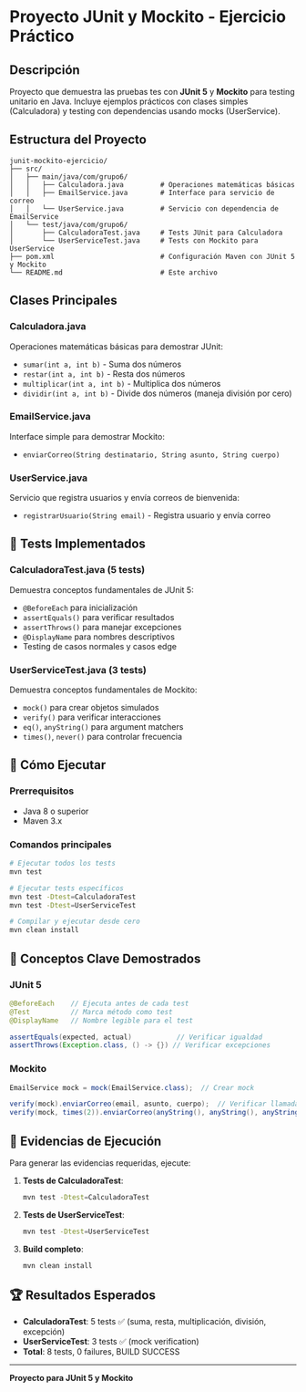 # Proyecto JUnit y Mockito - Ejercicio Práctico

## Descripción

Proyecto que demuestra las pruebas tes con **JUnit 5** y **Mockito** para testing unitario en Java. Incluye ejemplos prácticos con clases simples (Calculadora) y testing con dependencias usando mocks (UserService).

## Estructura del Proyecto

```
junit-mockito-ejercicio/
├── src/
│   ├── main/java/com/grupo6/
│   │   ├── Calculadora.java         # Operaciones matemáticas básicas
│   │   ├── EmailService.java        # Interface para servicio de correo
│   │   └── UserService.java         # Servicio con dependencia de EmailService
│   └── test/java/com/grupo6/
│       ├── CalculadoraTest.java     # Tests JUnit para Calculadora
│       └── UserServiceTest.java     # Tests con Mockito para UserService
├── pom.xml                          # Configuración Maven con JUnit 5 y Mockito
└── README.md                        # Este archivo
```

## Clases Principales

### Calculadora.java
Operaciones matemáticas básicas para demostrar JUnit:
- `sumar(int a, int b)` - Suma dos números
- `restar(int a, int b)` - Resta dos números  
- `multiplicar(int a, int b)` - Multiplica dos números
- `dividir(int a, int b)` - Divide dos números (maneja división por cero)

### EmailService.java
Interface simple para demostrar Mockito:
- `enviarCorreo(String destinatario, String asunto, String cuerpo)`

### UserService.java  
Servicio que registra usuarios y envía correos de bienvenida:
- `registrarUsuario(String email)` - Registra usuario y envía correo

## 🧪 Tests Implementados

### CalculadoraTest.java (5 tests)
Demuestra conceptos fundamentales de JUnit 5:
- `@BeforeEach` para inicialización
- `assertEquals()` para verificar resultados
- `assertThrows()` para manejar excepciones
- `@DisplayName` para nombres descriptivos
- Testing de casos normales y casos edge

### UserServiceTest.java (3 tests) 
Demuestra conceptos fundamentales de Mockito:
- `mock()` para crear objetos simulados
- `verify()` para verificar interacciones
- `eq()`, `anyString()` para argument matchers
- `times()`, `never()` para controlar frecuencia

## 🚀 Cómo Ejecutar

### Prerrequisitos
- Java 8 o superior
- Maven 3.x

### Comandos principales

```bash
# Ejecutar todos los tests
mvn test

# Ejecutar tests específicos
mvn test -Dtest=CalculadoraTest
mvn test -Dtest=UserServiceTest

# Compilar y ejecutar desde cero
mvn clean install
```

## 📖 Conceptos Clave Demostrados

### JUnit 5
```java
@BeforeEach    // Ejecuta antes de cada test
@Test          // Marca método como test
@DisplayName   // Nombre legible para el test

assertEquals(expected, actual)           // Verificar igualdad
assertThrows(Exception.class, () -> {}) // Verificar excepciones
```

### Mockito
```java
EmailService mock = mock(EmailService.class);  // Crear mock

verify(mock).enviarCorreo(email, asunto, cuerpo);  // Verificar llamada
verify(mock, times(2)).enviarCorreo(anyString(), anyString(), anyString());
```

## 🎯 Evidencias de Ejecución

Para generar las evidencias requeridas, ejecute:

1. **Tests de CalculadoraTest**:
   ```bash
   mvn test -Dtest=CalculadoraTest
   ```

2. **Tests de UserServiceTest**:  
   ```bash
   mvn test -Dtest=UserServiceTest
   ```

3. **Build completo**:
   ```bash
   mvn clean install
   ```

## 🏆 Resultados Esperados

- **CalculadoraTest**: 5 tests ✅ (suma, resta, multiplicación, división, excepción)
- **UserServiceTest**: 3 tests ✅ (mock verification)
- **Total**: 8 tests, 0 failures, BUILD SUCCESS

---

**Proyecto para JUnit 5 y Mockito**
